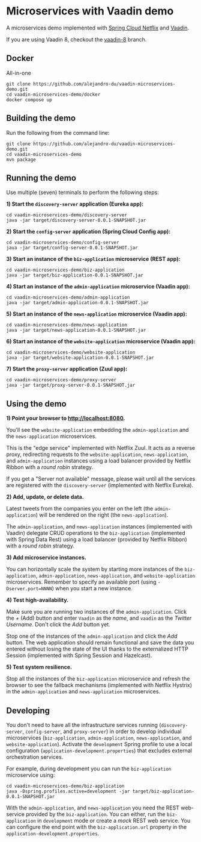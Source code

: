 # Microservices with Vaadin demo

A microservices demo implemented with [Spring Cloud Netflix](http://cloud.spring.io/spring-cloud-netflix/) and [Vaadin](https://vaadin.com).

If you are using Vaadin 8, checkout the [vaadin-8](https://github.com/alejandro-du/vaadin-microservices-demo/tree/vaadin-8) branch. 

## Docker
All-in-one
```
git clone https://github.com/alejandro-du/vaadin-microservices-demo.git
cd vaadin-microservices-demo/docker
docker compose up
```

## Building the demo

Run the following from the command line:
```
git clone https://github.com/alejandro-du/vaadin-microservices-demo.git
cd vaadin-microservices-demo
mvn package
```

## Running the demo

Use multiple (seven) terminals to perform the following steps:

**1) Start the `discovery-server` application (Eureka app):**
```
cd vaadin-microservices-demo/discovery-server
java -jar target/discovery-server-0.0.1-SNAPSHOT.jar
```

**2) Start the `config-server` application (Spring Cloud Config app):**
```
cd vaadin-microservices-demo/config-server
java -jar target/config-server-0.0.1-SNAPSHOT.jar
```

**3) Start an instance of the `biz-application` microservice (REST app):**
```
cd vaadin-microservices-demo/biz-application
java -jar target/biz-application-0.0.1-SNAPSHOT.jar
```

**4) Start an instance of the `admin-application` microservice (Vaadin app):**
```
cd vaadin-microservices-demo/admin-application
java -jar target/admin-application-0.0.1-SNAPSHOT.jar
```

**5) Start an instance of the `news-application` microservice (Vaadin app):**
```
cd vaadin-microservices-demo/news-application
java -jar target/news-application-0.0.1-SNAPSHOT.jar
```

**6) Start an instance of the `website-application` microservice (Vaadin app):**
```
cd vaadin-microservices-demo/website-application
java -jar target/website-application-0.0.1-SNAPSHOT.jar
```

**7) Start the `proxy-server` application (Zuul app):**
```
cd vaadin-microservices-demo/proxy-server
java -jar target/proxy-server-0.0.1-SNAPSHOT.jar
```

## Using the demo

**1) Point your browser to <http://localhost:8080>.**

You'll see the `website-application` embedding the `admin-application` and the `news-application` microservices.

This is the "edge service" implemented with Netflix Zuul. It acts as a reverse proxy, redirecting requests to the `website-application`, `news-application`, and `admin-application` instances using a load balancer provided by Netflix Ribbon with a _round robin_ strategy.

If you get a "Server not available" message, please wait until all the services are registered with the `discovery-server` (implemented with Netflix Eureka).

**2) Add, update, or delete data.**

Latest tweets from the companies you enter on the left (the `admin-application`) will be rendered on the right (the `news-application`).

The `admin-application`, and `news-application` instances (implemented with Vaadin) delegate CRUD operations to the `biz-application` (implemented with Spring Data Rest) using a load balancer (provided by Netflix Ribbon) with a _round robin_ strategy.

**3) Add microservice instances.**

You can horizontally scale the system by starting more instances of the `biz-application`, `admin-application`, `news-application`, and `website-application` microservices. Remember to specify an available port (using `-Dserver.port=NNNN`) when you start a new instance.

**4) Test high-availability.**

Make sure you are running two instances of the `admin-application`. Click the _+_ (Add) button and enter `Vaadin`
as the _name_, and `vaadin` as the _Twitter Username_. Don't click the _Add_ button yet.

Stop one of the instances of the `admin-application` and click the _Add_ button. The web application should remain functional and save the data you entered without losing the state of the UI thanks to the externalized HTTP Session (implemented with Spring Session and Hazelcast).

**5) Test system resilience.**

Stop all the instances of the `biz-application` microservice and refresh the browser to see the fallback mechanisms (implemented with Netflix Hystrix) in the `admin-application` and `news-application` microservices.

## Developing

You don't need to have all the infrastructure services running (`discovery-server`, `config-server`, and `proxy-server`) in order to develop individual microservices (`biz-application`, `admin-application`, `news-application`, and `website-application`). Activate the `development` Spring profile to use a local configuration (`application-development.properties`) that excludes external orchestration services.

For example, during development you can run the `biz-application` microservice using:

```
cd vaadin-microservices-demo/biz-application
java -Dspring.profiles.active=development -jar target/biz-application-0.0.1-SNAPSHOT.jar
```

With the `admin-application`, and `news-application` you need the REST web-service provided by the `biz-application`. You can either, run the `biz-application` in `development` mode or create a _mock_ REST web service. You can configure the end point with the `biz-application.url` property in the `application-development.properties`.
